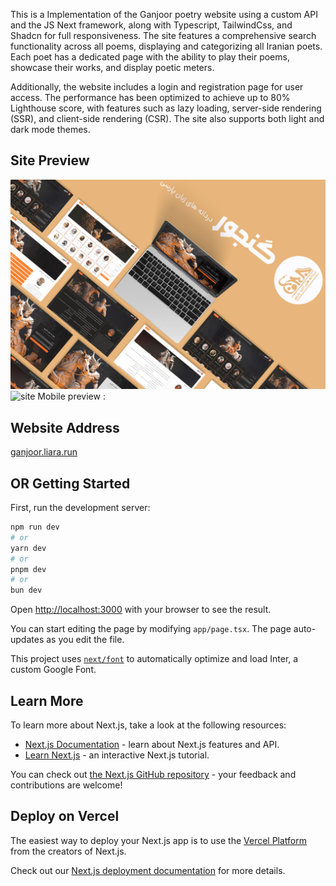 This is a Implementation of the Ganjoor poetry website using a custom API and the JS Next framework, along with Typescript, TailwindCss, and Shadcn for full responsiveness. The site features a comprehensive search functionality across all poems, displaying and categorizing all Iranian poets. Each poet has a dedicated page with the ability to play their poems, showcase their works, and display poetic meters.

Additionally, the website includes a login and registration page for user access. The performance has been optimized to achieve up to 80% Lighthouse score, with features such as lazy loading, server-side rendering (SSR), and client-side rendering (CSR). The site also supports both light and dark mode themes.

## Site Preview

![site Desktop preview :](./desktopPreV.jpg)
![site Mobile preview :](./mobilePreV.jpg)

## Website Address

[ganjoor.liara.run](https://ganjoor.liara.run/)

## OR Getting Started

First, run the development server:

```bash
npm run dev
# or
yarn dev
# or
pnpm dev
# or
bun dev
```

Open [http://localhost:3000](http://localhost:3000) with your browser to see the result.

You can start editing the page by modifying `app/page.tsx`. The page auto-updates as you edit the file.

This project uses [`next/font`](https://nextjs.org/docs/basic-features/font-optimization) to automatically optimize and load Inter, a custom Google Font.

## Learn More

To learn more about Next.js, take a look at the following resources:

- [Next.js Documentation](https://nextjs.org/docs) - learn about Next.js features and API.
- [Learn Next.js](https://nextjs.org/learn) - an interactive Next.js tutorial.

You can check out [the Next.js GitHub repository](https://github.com/vercel/next.js/) - your feedback and contributions are welcome!

## Deploy on Vercel

The easiest way to deploy your Next.js app is to use the [Vercel Platform](https://vercel.com/new?utm_medium=default-template&filter=next.js&utm_source=create-next-app&utm_campaign=create-next-app-readme) from the creators of Next.js.

Check out our [Next.js deployment documentation](https://nextjs.org/docs/deployment) for more details.
